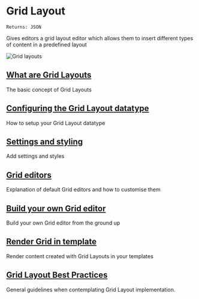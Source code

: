 # Grid Layout

`Returns: JSON`

Gives editors a grid layout editor which allows them to insert different types of content in a predefined layout

![Grid layouts](Grid-Layout/images/editor.png)

## [What are Grid Layouts](Grid-Layout/What-Are-Grid-Layouts.md)
The basic concept of Grid Layouts

## [Configuring the Grid Layout datatype](Grid-Layout/configuring-the-grid-layout-datatype.md)
How to setup your Grid Layout datatype

## [Settings and styling](Grid-Layout/Settings-and-styles.md)
Add settings and styles

## [Grid editors](Grid-Layout/grid-editors.md)
Explanation of default Grid editors and how to customise them

## [Build your own Grid editor](Grid-Layout/build-your-own-editor.md)
Build your own Grid editor from the ground up

## [Render Grid in template](Grid-Layout/Render-Grid-In-Template.md)
Render content created with Grid Layouts in your templates

## [Grid Layout Best Practices](Grid-Layout/Grid-Layout-Best-Practices.md)
General guidelines when contemplating Grid Layout implementation.